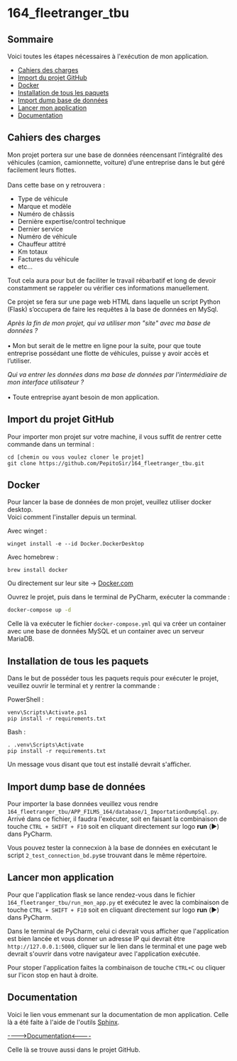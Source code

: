 # 164_fleetranger_tbu

## Sommaire

Voici toutes les étapes nécessaires à l'exécution de mon application.

- [Cahiers des charges](#cahiers-des-charges)
- [Import du projet GitHub](#import-du-projet-github)
- [Docker](#docker)
- [Installation de tous les paquets](#installation-de-tous-les-paquets)
- [Import dump base de données](#import-dump-base-de-données)
- [Lancer mon application](#lancer-mon-application)
- [Documentation](#documentation)

## Cahiers des charges
Mon projet portera sur une base de données réencensant l’intégralité des véhicules (camion, camionnette, voiture) d’une entreprise dans le but géré facilement leurs flottes.<br>
<br>
Dans cette base on y retrouvera :
 
- Type de véhicule 
- Marque et modèle
- Numéro de châssis
- Dernière expertise/control technique  
- Dernier service
- Numéro de véhicule
- Chauffeur attitré 
- Km totaux 
- Factures du véhicule
- etc…

Tout cela aura pour but de faciliter le travail rébarbatif et long de devoir constamment se rappeler ou vérifier ces informations manuellement.
 
Ce projet se fera sur une page web HTML dans laquelle un script Python (Flask) s’occupera de faire les requêtes à la base de données en MySql.
 
*Après la fin de mon projet, qui va utiliser mon "site" avec ma base de données ?*<br>
<br>
•	Mon but serait de le mettre en ligne pour la suite, pour que toute entreprise possédant une flotte de véhicules, puisse y avoir accès et l’utiliser.<br>

*Qui va entrer les données dans ma base de données par l'intermédiaire de mon interface utilisateur ?*<br>
<br>
•	Toute entreprise ayant besoin de mon application.

## Import du projet GitHub 

Pour importer mon projet sur votre machine, il vous suffit de rentrer cette commande dans un terminal :

```
cd [chemin ou vous voulez cloner le projet]
git clone https://github.com/PepitoSir/164_fleetranger_tbu.git
```

## Docker

Pour lancer la base de données de mon projet, veuillez utiliser docker desktop.<br>
Voici comment l'installer depuis un terminal.<br>

Avec winget :
```
winget install -e --id Docker.DockerDesktop
```
Avec homebrew :
```
brew install docker
```
Ou directement sur leur site -> [Docker.com](https://www.docker.com/products/docker-desktop/)

Ouvrez le projet, puis dans le terminal de PyCharm, exécuter la commande :

```bash
docker-compose up -d
```

Celle là va exécuter le fichier `docker-compose.yml` qui va créer un container avec une base de données MySQL et un container avec un serveur MariaDB.


## Installation de tous les paquets

Dans le but de posséder tous les paquets requis pour exécuter le projet, veuillez ouvrir le terminal et y rentrer la commande :

PowerShell :
```
venv\Scripts\Activate.ps1
pip install -r requirements.txt
```

Bash :
```
. .venv\Scripts\Activate
pip install -r requirements.txt
```
Un message vous disant que tout est installé devrait s'afficher.

## Import dump base de données

Pour importer la base données veuillez vous rendre `164_fleetranger_tbu/APP_FILMS_164/database/1_ImportationDumpSql.py`. Arrivé dans ce fichier, il faudra l'exécuter, soit en faisant la combinaison de touche `CTRL + SHIFT + F10` soit en cliquant directement sur logo **run** (▶️) dans PyCharm.

Vous pouvez tester la connecxion à la base de données en exécutant le script `2_test_connection_bd.py`se trouvant dans le même répertoire.

## Lancer mon application

Pour que l'application flask se lance rendez-vous dans le fichier `164_fleetranger_tbu/run_mon_app.py` et exécutez le avec  la combinaison de touche `CTRL + SHIFT + F10` soit en cliquant directement sur logo **run** (▶️) dans PyCharm.

Dans le terminal de PyCharm, celui ci devrait vous afficher que l'application est bien lancée et vous donner un adresse IP qui devrait être `http://127.0.0.1:5000`, cliquer sur le lien dans le terminal et une page web devrait s'ouvrir dans votre navigateur avec l'application exécutée.

Pour stoper l'application faites la combinaison de touche `CTRL+C` ou cliquer sur l'icon stop en haut à droite.

## Documentation

Voici le lien vous emmenant sur la documentation de mon application. Celle là a été faite à l'aide de l'outils [Sphinx](https://www.sphinx-doc.org/en/master/).

[---->Documentation<----]()

Celle là se trouve aussi dans le projet GitHub.
